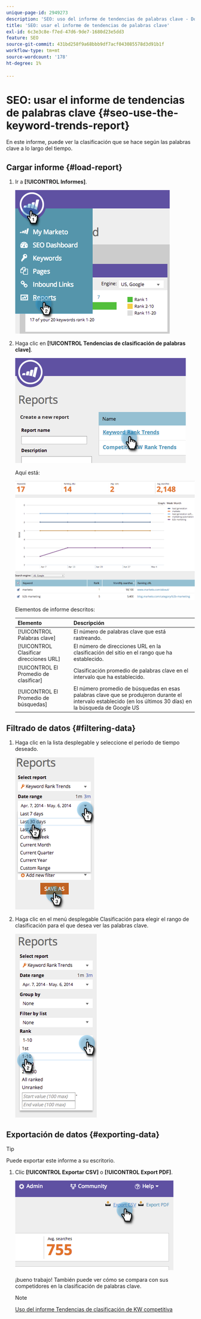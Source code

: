 ```yaml
---
unique-page-id: 2949273
description: 'SEO: uso del informe de tendencias de palabras clave - Documentos de Marketo - Documentación del producto'
title: 'SEO: usar el informe de tendencias de palabras clave'
exl-id: 6c3e3c8e-f7ed-47d6-9de7-1680d23e5dd3
feature: SEO
source-git-commit: 431bd258f9a68bbb9df7acf043085578d3d91b1f
workflow-type: tm+mt
source-wordcount: '178'
ht-degree: 1%

---
```


# SEO: usar el informe de tendencias de palabras clave {#seo-use-the-keyword-trends-report}

En este informe, puede ver la clasificación que se hace según las palabras clave a lo largo del tiempo.

## Cargar informe {#load-report}

1. Ir a **[!UICONTROL Informes]**.

   ![](assets/image2014-9-18-14-3a12-3a18.png)

1. Haga clic en **[!UICONTROL Tendencias de clasificación de palabras clave]**.

   ![](assets/image2014-9-18-14-3a13-3a14.png)

   Aquí está:

   ![](assets/image2014-9-18-14-3a13-3a22.png)

   Elementos de informe descritos:

   | Elemento | Descripción |
   |---|---|
   | [!UICONTROL Palabras clave] | El número de palabras clave que está rastreando. |
   | [!UICONTROL Clasificar direcciones URL] | El número de direcciones URL en la clasificación del sitio en el rango que ha establecido. |
   | [!UICONTROL El Promedio de clasificar] | Clasificación promedio de palabras clave en el intervalo que ha establecido. |
   | [!UICONTROL El Promedio de búsquedas] | El número promedio de búsquedas en esas palabras clave que se produjeron durante el intervalo establecido (en los últimos 30 días) en la búsqueda de Google US |

## Filtrado de datos {#filtering-data}

1. Haga clic en la lista desplegable y seleccione el periodo de tiempo deseado.

   ![](assets/image2014-9-18-14-3a13-3a40.png)

1. Haga clic en el menú desplegable Clasificación para elegir el rango de clasificación para el que desea ver las palabras clave.

   ![](assets/image2014-9-18-14-3a13-3a57.png)

## Exportación de datos {#exporting-data}

>[!TIP]
>
>Puede exportar este informe a su escritorio.

1. Clic **[!UICONTROL Exportar CSV]** o **[!UICONTROL Export PDF]**.

   ![](assets/image2014-9-18-14-3a14-3a46.png)

   ¡bueno trabajo! También puede ver cómo se compara con sus competidores en la clasificación de palabras clave.

   >[!NOTE]
   >
   >[Uso del informe Tendencias de clasificación de KW competitiva](/help/marketo/product-docs/additional-apps/seo/reports/seo-use-the-competitor-kw-trends-report.md)
